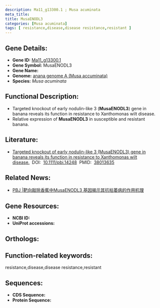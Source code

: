 ```yaml
---
description: Ma11_g13300.1 ; Musa acuminata
meta_title:
title: MusaENODL3
categories: [Musa acuminata]
tags: [ resistance,disease,disease resistance,resistant ]
---
```


## Gene Details:
- **Gene ID:**	[Ma11_g13300.1]()
- **Gene Symbol:** MusaENODL3
- **Gene Name:** 
- **Genome:** [anana genome A (Musa accuminata)]()
- **Species:** *Musa acuminata*

## Functional Description:
   - Targeted knockout of early nodulin-like 3 (**MusaENODL3**) gene in banana reveals its function in resistance to Xanthomonas wilt disease.
   - Relative expression of **MusaENODL3** in susceptible and resistant banana.

## Literature:
   - [Targeted knockout of early nodulin-like 3 (MusaENODL3) gene in banana reveals its function in resistance to Xanthomonas wilt disease.]( https://onlinelibrary.wiley.com/doi/10.1111/pbi.14248)&nbsp;&nbsp;DOI:&nbsp;&nbsp;[10.1111/pbi.14248](https://onlinelibrary.wiley.com/doi/10.1111/pbi.14248)&nbsp;&nbsp;PMID:&nbsp;&nbsp;[38013635](https://pubmed.ncbi.nlm.nih.gov/38013635/)

## Related News:
   - [PBJ |靶向敲除香蕉中MusaENODL3 基因揭示其抗枯萎病的作用机理](https://mp.weixin.qq.com/s?__biz=Mzg3MDEwNDEyMg==&mid=2247560217&idx=2&sn=c9de8f4f5d44033b4924bf6829a0cb9a&chksm=3bf14a07806107beab221b1ab6733458f3f443acaa7c61df0941ec79067d7f260acfd98b231c&scene=27#wechat_redirect)

## Gene Resources:
- **NCBI ID:** [](https://www.ncbi.nlm.nih.gov/gene/?term=)
- **UniProt accessions:** [](https://www.uniprot.org/uniprotkb//entry)

## Orthologs:


## Function-related keywords:
resistance,disease,disease resistance,resistant

## Sequences:
- **CDS Sequence:**
- **Protein Sequence:**
